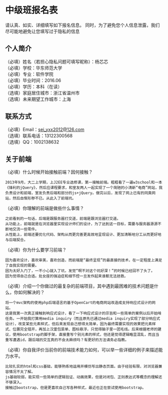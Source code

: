 # 中级班报名表

请认真、如实、详细填写如下报名信息。
同时，为了避免您个人信息泄露，我们尽可能地避免让您填写过于隐私的信息

## 个人简介

（必填）姓名（若担心隐私问题可填写昵称）：杨芯芯  
（必填）学校：华东师范大学  
（必填）专业：软件学院  
（必填）毕业时间：2016.06  
（必填）学历：本科（在读）  
（选填）家庭居住城市：浙江省温州市  
（选填）未来期望工作城市：上海  

## 联系方式

（必填）Email：sei_yxx2012@126.com  
（选填）联系电话：13122300568  
（选填）QQ：1002138632

## 关于前端

（必填）什么时候开始接触前端？因何接触？

    2013年9月，大二上学期，上J2EE专业选修课，第一接触前端。粗粗看了一遍w3school和一本《锋利的jQuery》，然后应课程要求，和室友两人一起实现了一个简陋的小清新“电商”网站，我负责设计和前端，室友负责后端和部分的js+jQuery。做完以后，发现了网上已有的同类网站，然后自惭形秽不已。从此入了前端坑。

（必填）你理解的前端是做些什么事情？  

    之前看到的一句话，后端是跟服务器打交道，前端是跟浏览器打交道。
    从功能上，前端就是在浏览器里实现设计师们的设计，为了达到这一目标，需要与服务器源源不断地交流一些零件。
    从性能上，前端还要优化代码、架构从而更完善更高效地呈现设计、更加清晰地分工从而更好地与后端契合。

（必填）你为什么要学习前端？  

    因为喜欢设计，喜欢审美，喜欢创造，而前端是“最终呈现”的最直接的技术，在一定程度上满足了自我实现的需要。
    因为太好入门了，一不小心就入了坑，发觉“啊不对这个坑好深！”的时候已经回不了头了。
    因为觉得自己合适。处女座的强迫症和细节控一旦发作起来谁都无法拯救。

（必填）介绍一个你做过的最复杂的前端项目，其中遇到最困难的技术问题是什么，你如何解决的？  

    将一个mvc架构的使用php后端语言的基于OpenCart的电商网站改造成支持响应式设计的网站。
    这是我第一次真正接触到响应式设计，看了一下响应式设计的宗旨和一些简单的案例以后开始啃任务。一开始我打算用media inquiry（而且原先已通过media inquiry实现了部分响应式设计），改变某些元素样式，但后来发现自己想得太简单，因为最终需要实现的效果把元素样式、位置完全错开，再加上汉堡包菜单、图标悬浮，只觉得脑子里一团毛线。后来根据老师的建议，使用bootstrap的脚手架，直接重写个别元素的样式，但还是觉得逻辑略显混乱，而且当重写遭遇id，跟后端的交互真的不会太麻烦吗？有更好的方法请务必指教。

（必填）你自我评价当前你的前端技术能力如何，可以举一些详细的例子来描述能力水平。  

    比较扎实的html和css基础，能够熟练地运用并模仿写出静态页面。由于经验有限，对浏览器兼容情况不太了解。
    js基础较弱，能实现一些简单的逻辑验证、动画效果，但是对闭包、正则表达式等概念的理解还不够深入。
    接触过bootstrap，但是更喜欢自己写各种样式，最近也正在尝试使用bootstrap。
